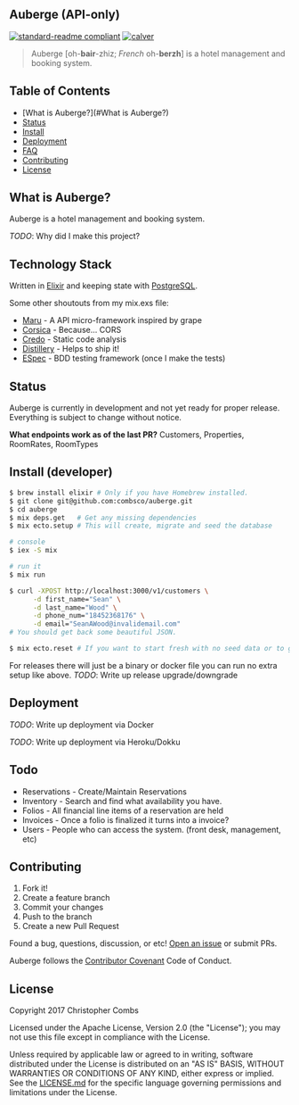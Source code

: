 ## Auberge (API-only)
[![standard-readme compliant](https://img.shields.io/badge/readme%20style-standard-brightgreen.svg?style=flat-square)](https://github.com/RichardLitt/standard-readme) [![calver](https://img.shields.io/badge/calver-YY.MINOR.MICRO-22bfda.svg?style=flat-square)](http://calver.org)

> Auberge [oh-**bair**-zhiz; *French* oh-**berzh**] is a hotel management and booking system.

## Table of Contents

- [What is Auberge?](#What is Auberge?)
- [Status](#Status)
- [Install](#install)
- [Deployment](#Deployment)
- [FAQ](./FAQ.md)
- [Contributing](#contributing)
- [License](#license)

## What is Auberge?
Auberge is a hotel management and booking system.

*TODO*: Why did I make this project?

## Technology Stack
Written in [Elixir](http://elixir-lang.org/) and keeping state with [PostgreSQL](http://postgresql.org/).

Some other shoutouts from my mix.exs file:

- [Maru](https://github.com/elixir-maru/maru) - A API micro-framework inspired by grape
- [Corsica](https://github.com/whatyouhide/corsica) - Because... CORS
- [Credo](http://credo-ci.org/) - Static code analysis
- [Distillery](https://github.com/bitwalker/distillery) - Helps to ship it!
- [ESpec](https://github.com/antonmi/espec) - BDD testing framework (once I make the tests)

## Status
Auberge is currently in development and not yet ready for proper release. Everything is subject to change without notice.

**What endpoints work as of the last PR?** Customers, Properties, RoomRates, RoomTypes

## Install (developer)
```bash
$ brew install elixir # Only if you have Homebrew installed.
$ git clone git@github.com:combsco/auberge.git
$ cd auberge
$ mix deps.get   # Get any missing dependencies
$ mix ecto.setup # This will create, migrate and seed the database

# console
$ iex -S mix

# run it
$ mix run

$ curl -XPOST http://localhost:3000/v1/customers \
      -d first_name="Sean" \
      -d last_name="Wood" \
      -d phone_num="18452368176" \
      -d email="SeanAWood@invalidemail.com"
# You should get back some beautiful JSON.

$ mix ecto.reset # If you want to start fresh with no seed data or to get a re-do, run ecto.setup afterwards for seeds.
```

For releases there will just be a binary or docker file you can run no extra setup like above.
*TODO*: Write up release upgrade/downgrade

## Deployment
*TODO*: Write up deployment via Docker

*TODO*: Write up deployment via Heroku/Dokku

## Todo
- Reservations - Create/Maintain Reservations
- Inventory - Search and find what availability you have.
- Folios - All financial line items of a reservation are held
- Invoices - Once a folio is finalized it turns into a invoice?
- Users - People who can access the system. (front desk, management, etc)

## Contributing
1. Fork it!
2. Create a feature branch
3. Commit your changes
4. Push to the branch
5. Create a new Pull Request


Found a bug, questions, discussion, or etc! [Open an issue](https://github.com/combsco/auberge/issues/new) or submit PRs.

Auberge follows the [Contributor Covenant](http://contributor-covenant.org/version/1/3/0/) Code of Conduct.

## License
Copyright 2017 Christopher Combs

Licensed under the Apache License, Version 2.0 (the "License");
you may not use this file except in compliance with the License.

Unless required by applicable law or agreed to in writing, software
distributed under the License is distributed on an "AS IS" BASIS,
WITHOUT WARRANTIES OR CONDITIONS OF ANY KIND, either express or implied.
See the [LICENSE.md](./LICENSE.md) for the specific language governing permissions and
limitations under the License.
